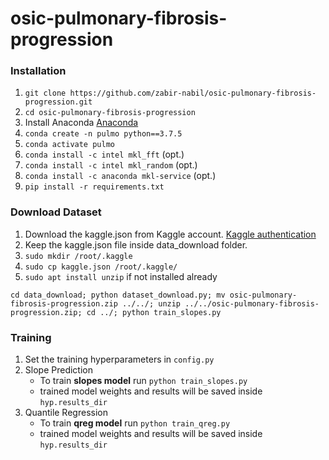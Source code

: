 # osic-pulmonary-fibrosis-progression

### Installation

1. `git clone https://github.com/zabir-nabil/osic-pulmonary-fibrosis-progression.git`
2. `cd osic-pulmonary-fibrosis-progression`
3. Install Anaconda [Anaconda](https://www.anaconda.com/products/individual)
4. `conda create -n pulmo python==3.7.5`
5. `conda activate pulmo`
6. `conda install -c intel mkl_fft` (opt.)
7. `conda install -c intel mkl_random` (opt.)
8. `conda install -c anaconda mkl-service` (opt.)
9. `pip install -r requirements.txt`

### Download Dataset

1.  Download the kaggle.json from Kaggle account. [Kaggle authentication](https://www.kaggle.com/docs/api)
2.  Keep the kaggle.json file inside data_download folder.
3. `sudo mkdir /root/.kaggle`
4. `sudo cp kaggle.json /root/.kaggle/`
5. `sudo apt install unzip` if not installed already

`cd data_download; python dataset_download.py; mv osic-pulmonary-fibrosis-progression.zip ../../; unzip ../../osic-pulmonary-fibrosis-progression.zip; cd ../; python train_slopes.py`

### Training

1. Set the training hyperparameters in `config.py`
2. Slope Prediction
   * To train **slopes model** run `python train_slopes.py`
   * trained model weights and results will be saved inside `hyp.results_dir`
3. Quantile Regression
   * To train **qreg model** run `python train_qreg.py`
   * trained model weights and results will be saved inside `hyp.results_dir`
